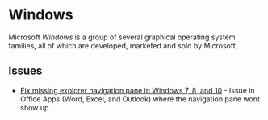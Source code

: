 # Windows

Microsoft <dfn>Windows</dfn> is a group of several graphical operating system families, all of which are developed, marketed and sold by Microsoft.

## Issues

*   [Fix missing explorer navigation pane in Windows 7, 8, and 10](https://www.thewindowsclub.com/explorer-navigation-pane-missing-windows) - Issue in Office Apps (Word, Excel, and Outlook) where the navigation pane wont show up.
